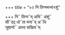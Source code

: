 +++
title = "०२ नि तिग्ममभ्यं१शुं"

+++
नि᳓ तिग्म᳓म् अभि᳓ अंशुं᳓  
सी᳓दद् धो᳓ता मना᳓व् अ᳓धि  
जुषाणो᳓ अस्य सखिय᳓म्